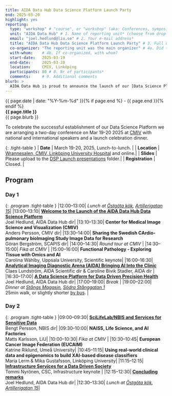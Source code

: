 ```yaml
---
title: AIDA Data Hub Data Science Platform Launch Party
end: 2025-03-20
highlight: yes
reporting:
  type: "workshop" # "course", or "workshop" (aka: Conferences, symposia, seminars and workshops)
  unit: "AIDA Data Hub" # 1. Name of reporting unit* (choose from drop-down menu)
  email: "joel.hedlund@liu.se" # 2. Your e-mail address* 	
  title: "AIDA Data Hub Data Science Platform Launch Party" # 3. Full name of the course/activity*
  co-organizer: "The reporting unit was the main organizer" # 4a. Did the reporting unit organize or co-organize the course?* : "The reporting unit was a co-organizer", or "The reporting unit was the main organizer". 	
  with-whom:    # 4b. If co-organized, with whom?
  start-date:   2025-03-19
  end-date:     2025-03-20 	
  location:     CMIV, Linköping
  participants: 80 # 8. Nr of participants*
  comments:     # 9. Additional comments
blurb: >
  AIDA Data Hub is proud to announce the launch of our [Data Science Platform](https://datahub.aida.scilifelab.se/data-science-platform/), which offers a home for your research in Data Driven Precision Health co-located with national and European high-performance compute systems for sensitive data. Our customers include researchers, industry, caregivers and user communities of national significance.
---
```

<span class="small">{{ page.date | date: "%Y-%m-%d" }}{% if page.end %} - {{ page.end }}{% endif %}</span>  
<strong>{{ page.title }}</strong>  
{{ page.blurb }}

To celebrate the successful establishment of our Data Science Platform we are arranging a two-day conference on Mar 19-20 2025 at [CMIV](https://liu.se/en/research/center-for-medical-image-science-and-visualization-cmiv) with national and international speakers and a launch celebration dinner.


{: .tight-table }
| **Date** | March 19-20, 2025, Lunch-to-lunch. |
| **Location** | [Wrannesalen, CMIV, Linköping University Hospital](/about/#visiting-address) and online.|
| **Slides** | Please upload to the [DSP Launch presentations](https://drive.google.com/drive/u/1/folders/1vDurH195njU1xyxnkpIKV3aJNE1R1VhK) folder.|
| **Registration** | Closed. |

## Program

### Day 1

{: .program .tight-table }
|12:00&ndash;13:00| _Lunch at [Östgöta kök](https://linkoping.ostgotakok.se/), [Artillerigatan 15](https://maps.app.goo.gl/jfCXcfPL5YQTngwYA)_|
|13:00&ndash;13:10|	**[Welcome to the Launch of the AIDA Data Hub Data Science Platform](https://docs.google.com/presentation/d/1dt7snlJVk8MTRWYjR5p6CA4VLlsqFWc1/edit)** <br/> Joel Hedlund, AIDA Data Hub dir|
|13:10&ndash;13:30|	**Center for Medical Image Science and Visualization (CMIV)** <br/> Anders Persson, CMIV dir|
|13:30&ndash;14:00|	**Sharing the Swedish CArdio-pulmonary bioImaging Study Image Data for Research** <br/> Göran Bergström, SCAPIS dir|
|14:00&ndash;14:30|	_Round tour at CMIV_ |
|14:30&ndash;15:00|	_Fika at CMIV_ |
|15:00&ndash;16:00|	**Functional Pathology - Exploring Tissue with Omics and AI** <br/> Carolina Wählby, Uppsala University, Scientific keynote|
|16:00&ndash;16:30|	**[Analytical Imaging Diagnostic Arena (AIDA) Bringing AI Into the Clinic](https://docs.google.com/presentation/d/1yE3AmL19-4ZLCUw45NLvREpYP7hO_emC/edit)** <br/> Claes Lundström, AIDA Scientific dir & Caroline Bivik Stadler, AIDA dir |
|16:30&ndash;17:00|	**[A Data Science Platform for Data Driven Precision Health](https://docs.google.com/presentation/d/1ML-qBzaR_hBPG5bNw5jf_L0Q1u2Eu3n9/edit)** <br/> Joel Hedlund, AIDA Data Hub dir|
|17:00&ndash;19:00|	_Break_ |
|19:00&ndash;22:00| _Dinner at [Stångs Magasin](https://stangsmagasin.se/), [Södra Stånggatan 1](https://maps.app.goo.gl/iLfGBJB6AMdfQsSu7)_ <br/> 25min walk, or slightly shorter [by bus](https://maps.app.goo.gl/ZQossuDLfSAAVSEM7). |

### Day 2

{: .program .tight-table }
|09:00&ndash;09:30|	**[SciLifeLab/NBIS and Services for Sensitive Data](https://docs.google.com/presentation/d/1UTWiRvXlFjNcBV0uTKYDvtwojwqliYpU/edit)** <br/> Bengt Persson, NBIS dir|
|09:30&ndash;10:00|	**NAISS, Life Science, and AI Factories** <br/> Matts Karlsson, LiU|
|10:00&ndash;10:30| _Fika at CMIV_ |
|10:30&ndash;10:45| **European Cancer Image Federation (EUCAIM)** <br/> Katrine Riklund, Umeå University|
|10:45&ndash;11:15| **Using real-world clinical data and epigenomics to build XAI-based disease classifiers** <br/> Maria Lerm & Mika Gustafsson, Linköping University|
|11:15&ndash;12:15| **[Infrastructure Services for a Data Driven Society](https://docs.google.com/presentation/d/1ZNGKVQq-lQcdf4IQ86xGmfdTg-qUQYPY/edit)** <br/> Tommi Nyrönen, CSC, Infrastructure keynote |
|12:15&ndash;12:30| **[Concluding remarks](https://docs.google.com/presentation/d/17EdLHyk_4onXLucMiQTX3r1Ahqkta27N/edit)** <br/> Joel Hedlund, AIDA Data Hub dir|
|12:30&ndash;13:30| _Lunch at [Östgöta kök](https://linkoping.ostgotakok.se/), [Artillerigatan 15](https://maps.app.goo.gl/jfCXcfPL5YQTngwYA)_|
